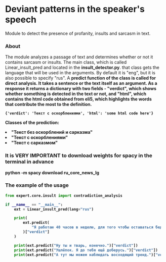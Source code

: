 # Deviant patterns in the speaker's speech
Module to detect the presence of profanity, insults and sarcasm in text.

### About

The module analyzes a passage of text and determines whether or not it contains sarcasm or insults. The main class, which is called Linear_insult_pred and located in the <b>insult_detector.py</b>. that class gets the language that will be used in the arguments. By default it is "eng", but it is also possible to specify "rus". A <b>predict<b> function of the class is called for direct analysis. It takes a sentence or the text itself as an argument. As a response it returns a dictionary with two fields - "verdict", which shows whether something is detected in the text or not, and "html", which contains the html code obtained from eli5, which highlights the words that contribute the most to the definition.


```
{'verdict': 'Текст с оскорблениями', 'html': 'some html code here'}
```
Classes of the prediction:

<li>"Текст без оскорблений и сарказма"</li>
<li>"Текст с оскорблениями"</li>
<li>"Текст с сарказмом"</li>

### It is VERY IMPORTANT to download weights for spacy in the terminal in advance

python -m spacy download ru_core_news_lg


### The example of the usage

```python
from expert.core.insult import contradiction_analysis

if __name__ == "__main__":
    ext = Linear_insult_pred(lang="rus")

    print(
        ext.predict(
            "Я работаю 40 часов в неделю, для того чтобы оставаться бедным"
        )["verdict"]
    )

    print(ext.predict("Ну ты и тварь, конечно.")["verdict"])
    print(ext.predict("Ушлёпок. Я до тебя ещё доберусь.")["verdict"])
    print(ext.predict("А тут мы можем наблюдать восходящий тренд.")["verdict"])
```
